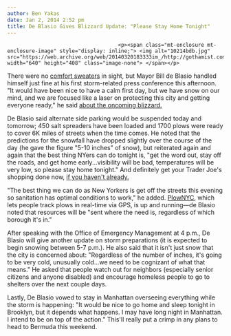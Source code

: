 ```yaml
---
author: Ben Yakas
date: Jan 2, 2014 2:52 pm
title: De Blasio Gives Blizzard Update: "Please Stay Home Tonight"
---
```


	
										<p><span class="mt-enclosure mt-enclosure-image" style="display: inline;"> <img alt="10214bdb.jpg" src="https://web.archive.org/web/20140320183333im_/http://gothamist.com/attachments/byakas/10214bdb.jpg" width="640" height="408" class="image-none"> </span></p>

<p>There were no <a href="https://web.archive.org/web/20140320183333/http://gothamist.com/2009/09/12/the_deal_with_mayor_bloombergs_pink.php">comfort sweaters</a> in sight, but Mayor Bill de Blasio handled himself just fine at his first storm-related press conference this afternoon. &quot;It would have been nice to have a calm first day, but we have snow on our mind, and we are focused like a laser on protecting this city and getting everyone ready,&quot; he said <a href="https://web.archive.org/web/20140320183333/http://gothamist.com/2014/01/02/blizzard_2014.php">about the oncoming blizzard.</a></p>

<p>De Blasio said alternate side parking would be suspended today and tomorrow; 450 salt spreaders have been loaded and 1700 plows were ready to cover 6K miles of streets when the time comes. He noted that the predictions for the snowfall have dropped slightly over the course of the day (he gave the figure &quot;5-10 inches&quot; of snow), but reiterated again and again that the best thing NYers can do tonight is, &quot;get the word out, stay off the roads, and get home early...visibility will be bad, temperatures will be very low, so please stay home tonight.&quot; And definitely get your Trader Joe&apos;s shopping done now, <a href="https://web.archive.org/web/20140320183333/http://gothamist.com/2014/01/02/crazy_lines_at_trader_joes_right_no.php#photo-1">if you haven&apos;t already.</a></p>

<p>&quot;The  best thing we can do as New Yorkers is get off the streets this evening so sanitation has optimal conditions to work,&quot; he added. <a href="https://web.archive.org/web/20140320183333/http://maps.nyc.gov/doitt/nycitymap/template?searchType=AddressSearch&amp;applicationName=SNOW&amp;featureTypes=PLOWED">PlowNYC</a>, which lets people track plows in real-time via GPS, is up and running&#x2014;de Blasio noted that resources will be &quot;sent where the need is, regardless of which borough it&apos;s in.&quot; </p>

<p>After speaking with the Office of Emergency Management at 4 p.m., De Blasio will give another update on storm preparations (it is expected to begin snowing between 5-7 p.m.). He also said that it isn&apos;t just snow that the city is concerned about: &quot;Regardless of the number of inches, it&apos;s going to be very cold, unusually cold...we need to be cognizant of what that means.&quot; He asked that people watch out for neighbors (especially senior citizens and anyone disabled) and encourage homeless people to go to shelters over the next couple days.</p>

<p>Lastly, De Blasio vowed to stay in Manhattan overseeing everything while the storm is happening: &quot;It would be nice to go home and sleep tonight in Brooklyn, but it depends what happens. I may have long night in Manhattan. I intend to be on top of the action.&quot; This&apos;ll really put a crimp in any plans to head to Bermuda this weekend.</p>					
										
									
				